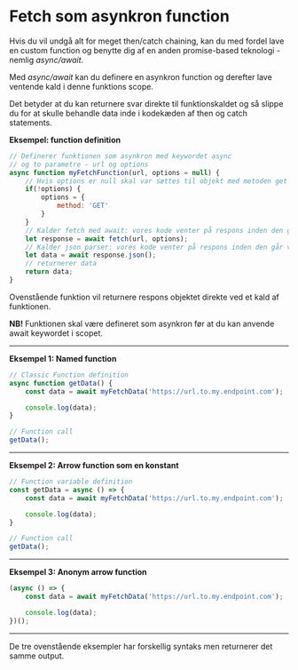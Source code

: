 # Fetch som asynkron function

Hvis du vil undgå alt for meget then/catch chaining, kan du med fordel lave en custom function og benytte dig af en anden promise-based teknologi - nemlig *async/await*.

Med *async/await* kan du definere en asynkron function og derefter lave ventende kald i denne funktions scope.

Det betyder at du kan returnere svar direkte til funktionskaldet og så slippe du for at skulle behandle data inde i kodekæden af then og catch statements.

**Eksempel: function definition**
```js
// Definerer funktionen som asynkron med keywordet async
// og to parametre - url og options
async function myFetchFunction(url, options = null) {
    // Hvis options er null skal var sættes til objekt med metoden get
    if(!options) {
        options = {
            method: 'GET'   
        }
    }
    // Kalder fetch med await: vores kode venter på respons inden den går videre 
    let response = await fetch(url, options);
    // Kalder json parser: vores kode venter på respons inden den går videre 
    let data = await response.json();
    // returnerer data
    return data;
}
```
Ovenstående funktion vil returnere respons objektet direkte ved et kald af funktionen.

**NB!** Funktionen skal være defineret som asynkron før at du kan anvende await keywordet i scopet.
___
**Eksempel 1: Named function**
```js
// Classic Function definition
async function getData() {
    const data = await myFetchData('https://url.to.my.endpoint.com');

    console.log(data);
}

// Function call
getData();
```
___
**Eksempel 2: Arrow function som en konstant**
```js
// Function variable definition
const getData = async () => {
    const data = await myFetchData('https://url.to.my.endpoint.com');

    console.log(data);
}

// Function call
getData();
```
___
**Eksempel 3: Anonym arrow function**
```js
(async () => {
    const data = await myFetchData('https://url.to.my.endpoint.com');

    console.log(data);
})();
```
___
De tre ovenstående eksempler har forskellig syntaks men returnerer det samme output.